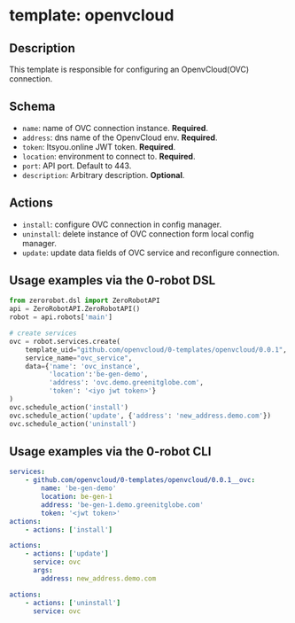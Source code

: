 # template: openvcloud

## Description

This template is responsible for configuring an OpenvCloud(OVC) connection.

## Schema

- `name`: name of OVC connection instance. **Required**.
- `address`: dns name of the OpenvCloud env. **Required**.
- `token`: Itsyou.online JWT token. **Required**.
- `location`: environment to connect to. **Required**.
- `port`: API port. Default to 443.
- `description`: Arbitrary description. **Optional**.

## Actions

- `install`: configure OVC connection in config manager.
- `uninstall`: delete instance of OVC connection form local config manager.
- `update`: update data fields of OVC service and reconfigure connection.

## Usage examples via the 0-robot DSL

``` python
from zerorobot.dsl import ZeroRobotAPI
api = ZeroRobotAPI.ZeroRobotAPI()
robot = api.robots['main']

# create services
ovc = robot.services.create(
    template_uid="github.com/openvcloud/0-templates/openvcloud/0.0.1",
    service_name="ovc_service",
    data={'name': 'ovc_instance',
          'location':'be-gen-demo', 
          'address': 'ovc.demo.greenitglobe.com',
          'token': '<iyo jwt token>'}
)
ovc.schedule_action('install')
ovc.schedule_action('update', {'address': 'new_address.demo.com'})
ovc.schedule_action('uninstall')
```

## Usage examples via the 0-robot CLI

```yaml
services:
    - github.com/openvcloud/0-templates/openvcloud/0.0.1__ovc:
        name: 'be-gen-demo'
        location: be-gen-1
        address: 'be-gen-1.demo.greenitglobe.com'
        token: '<jwt token>'
actions:
    - actions: ['install']
```

```yaml
actions:
    - actions: ['update']
      service: ovc
      args:
        address: new_address.demo.com
```

```yaml
actions:
    - actions: ['uninstall']
      service: ovc
```